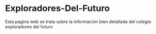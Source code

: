 # Exploradores-Del-Futuro
Esta pagina web se trata sobre la información bien detallada del colegio exploradores del futuro 
